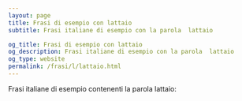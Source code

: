 ```yaml
---
layout: page
title: Frasi di esempio con lattaio 
subtitle: Frasi italiane di esempio con la parola  lattaio

og_title: Frasi di esempio con lattaio 
og_description: Frasi italiane di esempio con la parola  lattaio
og_type: website
permalink: /frasi/l/lattaio.html
---
```


Frasi italiane di esempio contenenti la parola lattaio:


